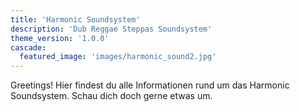 ```yaml
---
title: 'Harmonic Soundsystem'
description: 'Dub Reggae Steppas Soundsystem'
theme_version: '1.0.0'
cascade:
  featured_image: 'images/harmonic_sound2.jpg'
---
```

Greetings! Hier findest du alle Informationen rund um das Harmonic Soundsystem. Schau dich doch gerne etwas um.

